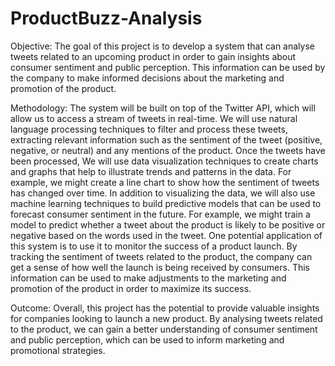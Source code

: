 # ProductBuzz-Analysis
Objective:
The goal of this project is to develop a system that can analyse tweets related to an 
upcoming product in order to gain insights about consumer sentiment and public 
perception. This information can be used by the company to make informed 
decisions about the marketing and promotion of the product.

Methodology:
The system will be built on top of the Twitter API, which will allow us to access a 
stream of tweets in real-time. We will use natural language processing techniques to 
filter and process these tweets, extracting relevant information such as the sentiment 
of the tweet (positive, negative, or neutral) and any mentions of the product.
Once the tweets have been processed, We will use data visualization techniques to 
create charts and graphs that help to illustrate trends and patterns in the data. For 
example, we might create a line chart to show how the sentiment of tweets has 
changed over time.
In addition to visualizing the data, we will also use machine learning techniques to 
build predictive models that can be used to forecast consumer sentiment in the 
future. For example, we might train a model to predict whether a tweet about the 
product is likely to be positive or negative based on the words used in the tweet.
One potential application of this system is to use it to monitor the success of a 
product launch. By tracking the sentiment of tweets related to the product, the 
company can get a sense of how well the launch is being received by consumers. 
This information can be used to make adjustments to the marketing and promotion 
of the product in order to maximize its success.

Outcome:
Overall, this project has the potential to provide valuable insights for companies 
looking to launch a new product. By analysing tweets related to the product, we can 
gain a better understanding of consumer sentiment and public perception, which can 
be used to inform marketing and promotional strategies.
